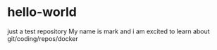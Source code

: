 # hello-world
just a test repository
My name is mark and i am excited to learn about git/coding/repos/docker
